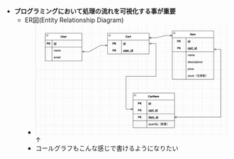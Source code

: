 - **プログラミングにおいて処理の流れを可視化する事が重要**
    - ER図(Entity Relationship Diagram)
        - ![alt text](/Public/ER図お手本.png)
        ↑
        - コールグラフもこんな感じで書けるようになりたい
